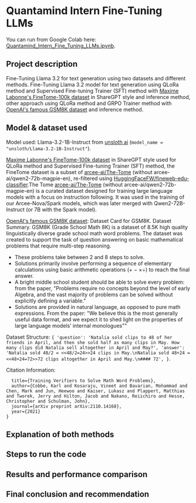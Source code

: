 # Quantamind Intern Fine-Tuning LLMs
You can run from Google Colab here: [Quantamind_Intern_Fine_Tuning_LLMs.ipynb](https://colab.research.google.com/drive/1viDzLJ1wQOq7FWUoa-D6kwl2jheB4vYV?usp=sharing).

## Project description
Fine-Tuning Llama 3.2 for text generation using two datasets and different methods.
Fine-Tuning Llama 3.2 model for text generation using QLoRa method and Supervised Fine-tuning Trainer (SFT) method with [Maxime Labonne's FineTome-100k dataset](https://huggingface.co/datasets/mlabonne/FineTome-100k) in ShareGPT style and inference method, other approach using QLoRa method and GRPO Trainer method with [OpenAI's famous GSM8K dataset](https://huggingface.co/datasets/openai/gsm8k) and inference method.


## Model & dataset used

Model used: Llama-3.2-1B-Instruct from [unsloth ai](https://unsloth.ai/) (``` model_name = "unsloth/Llama-3.2-1B-Instruct" ```).

[Maxime Labonne's FineTome-100k dataset](https://huggingface.co/datasets/mlabonne/FineTome-100k) in ShareGPT style used for QLoRa method and Supervised Fine-tuning Trainer (SFT) method, the FineTome dataset is a subset of [arcee-ai/The-Tome](https://huggingface.co/datasets/arcee-ai/The-Tome) (without arcee-ai/qwen2-72b-magpie-en), re-filtered using [HuggingFaceFW/fineweb-edu-classifier](https://huggingface.co/HuggingFaceFW/fineweb-edu-classifier).The Tome [arcee-ai/The-Tome](https://huggingface.co/datasets/arcee-ai/The-Tome) (without arcee-ai/qwen2-72b-magpie-en) is a curated dataset designed for training large language models with a focus on instruction following. It was used in the training of our Arcee-Nova/Spark models, which was later merged with Qwen2-72B-Instruct (or 7B with the Spark model).


[OpenAI's famous GSM8K dataset](https://huggingface.co/datasets/openai/gsm8k): Dataset Card for GSM8K. Dataset Summary.
GSM8K (Grade School Math 8K) is a dataset of 8.5K high quality linguistically diverse grade school math word problems. The dataset was created to support the task of question answering on basic mathematical problems that require multi-step reasoning.

- These problems take between 2 and 8 steps to solve.
- Solutions primarily involve performing a sequence of elementary calculations using basic arithmetic operations (+ − ×÷) to reach the final answer.
- A bright middle school student should be able to solve every problem: from the paper, "Problems require no concepts beyond the level of early Algebra, and the vast majority of problems can be solved without explicitly defining a variable."
- Solutions are provided in natural language, as opposed to pure math expressions. From the paper: "We believe this is the most generally useful data format, and we expect it to shed light on the properties of large language models’ internal monologues""

Dataset Structure: ``` {
    'question': 'Natalia sold clips to 48 of her friends in April, and then she sold half as many clips in May. How many clips did Natalia sell altogether in April and May?',
    'answer': 'Natalia sold 48/2 = <<48/2=24>>24 clips in May.\nNatalia sold 48+24 = <<48+24=72>>72 clips altogether in April and May.\n#### 72',
} ```.


Citation Information:
```@article{cobbe2021gsm8k,
  title={Training Verifiers to Solve Math Word Problems},
  author={Cobbe, Karl and Kosaraju, Vineet and Bavarian, Mohammad and Chen, Mark and Jun, Heewoo and Kaiser, Lukasz and Plappert, Matthias and Tworek, Jerry and Hilton, Jacob and Nakano, Reiichiro and Hesse, Christopher and Schulman, John},
  journal={arXiv preprint arXiv:2110.14168},
  year={2021}
}
 ```


## Explanation of both methods



## Steps to run the code


## Results and performance comparison





## Final conclusion and recommendation




